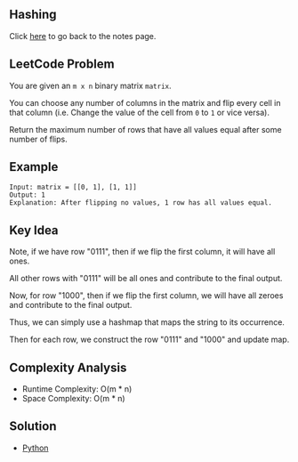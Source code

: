 ## Hashing
Click [here](../notes.md) to go back to the notes page.

## LeetCode Problem
You are given an `m x n` binary matrix `matrix`.

You can choose any number of columns in the matrix and flip every cell in that column (i.e. Change the value of the cell from `0` to `1` or vice versa).

Return the maximum number of rows that have all values equal after some number of flips.

## Example
```
Input: matrix = [[0, 1], [1, 1]]
Output: 1
Explanation: After flipping no values, 1 row has all values equal.
```

## Key Idea
Note, if we have row "0111", then if we flip the first column, it will have all ones.

All other rows with "0111" will be all ones and contribute to the final output.

Now, for row "1000", then if we flip the first column, we will have all zeroes and contribute to the final output.

Thus, we can simply use a hashmap that maps the string to its occurrence.

Then for each row, we construct the row "0111" and "1000" and update map.

## Complexity Analysis
- Runtime Complexity: O(m * n)
- Space Complexity: O(m * n)

## Solution
- [Python](./solution.py)
